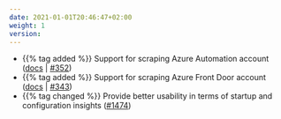 ```yaml
---
date: 2021-01-01T20:46:47+02:00
weight: 1
version:
---
```


- {{% tag added %}} Support for scraping Azure Automation account ([docs](https://promitor.io/configuration/v2.x/metrics/automation-account)
 | [#352](https://github.com/tomkerkhove/promitor/issues/352))
- {{% tag added %}} Support for scraping Azure Front Door account ([docs](https://promitor.io/configuration/v2.x/metrics/front-door)
 | [#343](https://github.com/tomkerkhove/promitor/issues/343))
- {{% tag changed %}} Provide better usability in terms of startup and configuration insights ([#1474](https://github.com/tomkerkhove/promitor/issues/1474))
